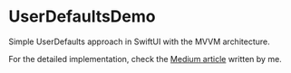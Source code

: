 # UserDefaultsDemo
Simple UserDefaults approach in SwiftUI with the MVVM architecture.

For the detailed implementation, check the [Medium article](https://medium.com/@berketuranlioglu/userdefaults-and-mvvm-for-swiftui-de2efd263209) written by me.
